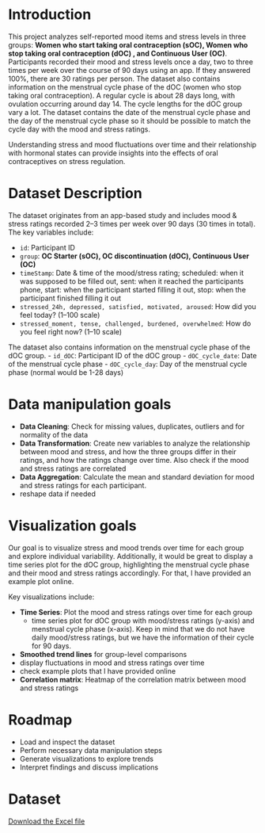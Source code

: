 # **Introduction**

This project analyzes self-reported mood items and stress levels in
three groups: **Women who start taking oral contraception (sOC), Women
who stop taking oral contraception (dOC) , and Continuous User (OC)**.
Participants recorded their mood and stress levels once a day, two to
three times per week over the course of 90 days using an app. If they
answered 100%, there are 30 ratings per person. The dataset also
contains information on the menstrual cycle phase of the dOC (women who
stop taking oral contraception). A regular cycle is about 28 days long,
with ovulation occurring around day 14. The cycle lengths for the dOC
group vary a lot. The dataset contains the date of the menstrual cycle
phase and the day of the menstrual cycle phase so it should be possible
to match the cycle day with the mood and stress ratings.

Understanding stress and mood fluctuations over time and their
relationship with hormonal states can provide insights into the effects
of oral contraceptives on stress regulation.

# **Dataset Description**

The dataset originates from an app-based study and includes mood &
stress ratings recorded 2–3 times per week over 90 days (30 times in
total). The key variables include:

-   `id`: Participant ID  
-   `group`: **OC Starter (sOC), OC discontinuation (dOC), Continuous
    User (OC)**  
-   `timeStamp`: Date & time of the mood/stress rating; scheduled: when
    it was supposed to be filled out, sent: when it reached the
    participants phone, start: when the participant started filling it
    out, stop: when the participant finished filling it out
-   `stressed_24h, depressed, satisfied, motivated, aroused`: How did
    you feel today? (1–100 scale)
-   `stressed_moment, tense, challenged, burdened, overwhelmed`: How do
    you feel right now? (1–10 scale)

The dataset also contains information on the menstrual cycle phase of
the dOC group. - `id_dOC`: Participant ID of the dOC group -
`dOC_cycle_date`: Date of the menstrual cycle phase - `dOC_cycle_day`:
Day of the menstrual cycle phase (normal would be 1-28 days)

# **Data manipulation goals**

-   **Data Cleaning**: Check for missing values, duplicates, outliers
    and for normality of the data
-   **Data Transformation**: Create new variables to analyze the
    relationship between mood and stress, and how the three groups
    differ in their ratings, and how the ratings change over time. Also
    check if the mood and stress ratings are correlated  
-   **Data Aggregation**: Calculate the mean and standard deviation for
    mood and stress ratings for each participant.
-   reshape data if needed

# **Visualization goals**

Our goal is to visualize stress and mood trends over time for each group
and explore individual variability. Additionally, it would be great to
display a time series plot for the dOC group, highlighting the menstrual
cycle phase and their mood and stress ratings accordingly. For that, I
have provided an example plot online.

Key visualizations include:

-   **Time Series**: Plot the mood and stress ratings over time for each
    group
    -   time series plot for dOC group with mood/stress ratings (y-axis)
        and menstrual cycle phase (x-axis). Keep in mind that we do not
        have daily mood/stress ratings, but we have the information of
        their cycle for 90 days.
-   **Smoothed trend lines** for group-level comparisons
-   display fluctuations in mood and stress ratings over time
-   check example plots that I have provided online
-   **Correlation matrix**: Heatmap of the correlation matrix between
    mood and stress ratings

# **Roadmap**

-   Load and inspect the dataset
-   Perform necessary data manipulation steps
-   Generate visualizations to explore trends
-   Interpret findings and discuss implications

# **Dataset**

[Download the Excel file](./stress_ratings_anonymized.xlsx)
